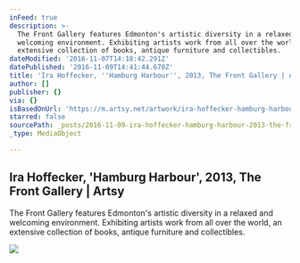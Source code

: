 ```yaml
---
inFeed: true
description: >-
  The Front Gallery features Edmonton's artistic diversity in a relaxed and
  welcoming environment. Exhibiting artists work from all over the world, an
  extensive collection of books, antique furniture and collectibles.
dateModified: '2016-11-07T14:18:42.291Z'
datePublished: '2016-11-09T14:41:44.670Z'
title: 'Ira Hoffecker, ''Hamburg Harbour'', 2013, The Front Gallery | Artsy'
author: []
publisher: {}
via: {}
isBasedOnUrl: 'https://m.artsy.net/artwork/ira-hoffecker-hamburg-harbour'
starred: false
sourcePath: _posts/2016-11-09-ira-hoffecker-hamburg-harbour-2013-the-front-gallery-or.md
_type: MediaObject

---
```

<article style=""><h1>Ira Hoffecker, 'Hamburg Harbour', 2013, The Front Gallery | Artsy</h1><p>The Front Gallery features Edmonton's artistic diversity in a relaxed and welcoming environment. Exhibiting artists work from all over the world, an extensive collection of books, antique furniture and collectibles.</p><img src="https://d32dm0rphc51dk.cloudfront.net/C08lf7_A8i3z7APH06xuiQ/large.jpg" /></article>